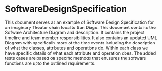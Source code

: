 # SoftwareDesignSpecification

This document serves as an example of Software Design Specification for an imaginary Theater chain local to San Diego.
This document contains the Sofware Architecture Diagram and description.
It contains the project timeline and team member responsibilities.
It also contains an updated UML Diagram with specifically more of the time events including the description of what the classes, attributes and operations do. 
Within each class we have specific details of what each attribute and operation does.
The added tests cases are based on specific methods that enusures the software functions are upto the outlined requirements.

